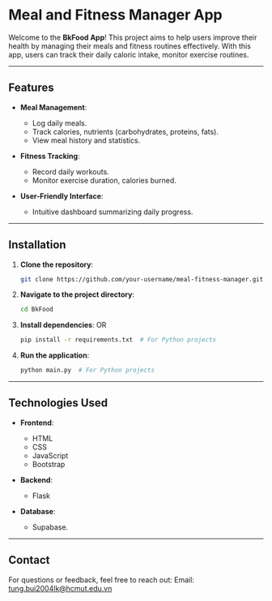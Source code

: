 # Meal and Fitness Manager App

Welcome to the **BkFood App**! This project aims to help users improve their health by managing their meals and fitness routines effectively. With this app, users can track their daily caloric intake, monitor exercise routines.

---

## Features

- **Meal Management**:
  - Log daily meals.
  - Track calories, nutrients (carbohydrates, proteins, fats).
  - View meal history and statistics.

- **Fitness Tracking**:
  - Record daily workouts.
  - Monitor exercise duration, calories burned.

- **User-Friendly Interface**:
  - Intuitive dashboard summarizing daily progress.

---

## Installation

1. **Clone the repository**:
   ```bash
   git clone https://github.com/your-username/meal-fitness-manager.git
   ```

2. **Navigate to the project directory**:
   ```bash
   cd BkFood
   ```

3. **Install dependencies**:
   OR
   ```bash
   pip install -r requirements.txt  # For Python projects
   ```

4. **Run the application**:
   ```bash
   python main.py  # For Python projects
   ```

---

## Technologies Used

- **Frontend**:
  - HTML
  - CSS
  - JavaScript
  - Bootstrap

- **Backend**:
  - Flask

- **Database**:
  - Supabase.
---

## Contact

For questions or feedback, feel free to reach out: Email: tung.bui2004lk@hcmut.edu.vn
